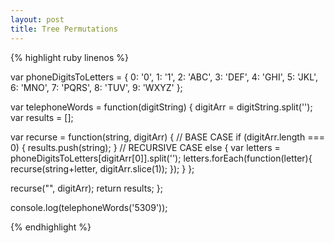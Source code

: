 ```yaml
---
layout: post
title: Tree Permutations
---
```



{% highlight ruby linenos %}

var phoneDigitsToLetters = {
  0: '0',
  1: '1',
  2: 'ABC',
  3: 'DEF',
  4: 'GHI',
  5: 'JKL',
  6: 'MNO',
  7: 'PQRS',
  8: 'TUV',
  9: 'WXYZ'
};


var telephoneWords = function(digitString) {
  digitArr = digitString.split('');
  var results = [];

  var recurse = function(string, digitArr) {
    // BASE CASE
    if (digitArr.length === 0) {
      results.push(string);
    }
    // RECURSIVE CASE
    else {
      var letters = phoneDigitsToLetters[digitArr[0]].split('');
      letters.forEach(function(letter){
        recurse(string+letter, digitArr.slice(1));
      });
    }
  };
  
  recurse("", digitArr);
  return results;
};

console.log(telephoneWords('5309'));

{% endhighlight %}
